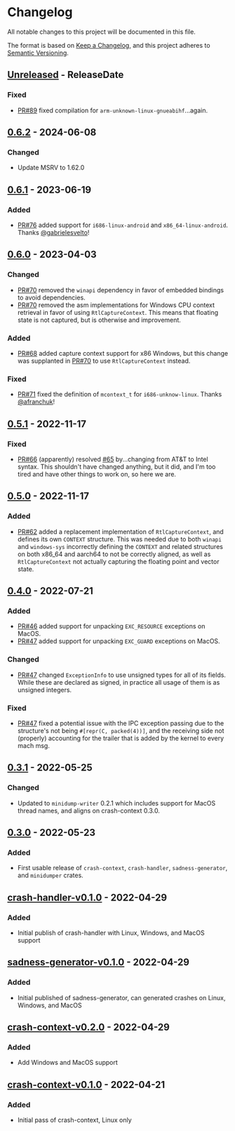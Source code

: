 <!-- markdownlint-disable blanks-around-headings blanks-around-lists no-duplicate-heading -->

# Changelog

All notable changes to this project will be documented in this file.

The format is based on [Keep a Changelog](https://keepachangelog.com/en/1.0.0/),
and this project adheres to [Semantic Versioning](https://semver.org/spec/v2.0.0.html).

<!-- next-header -->
## [Unreleased] - ReleaseDate
### Fixed
- [PR#89](https://github.com/EmbarkStudios/crash-handling/pull/89) fixed compilation for `arm-unknown-linux-gnueabihf`...again.

## [0.6.2] - 2024-06-08
### Changed
- Update MSRV to 1.62.0

## [0.6.1] - 2023-06-19
### Added
- [PR#76](https://github.com/EmbarkStudios/crash-handling/pull/76) added support for `i686-linux-android` and `x86_64-linux-android`. Thanks [@gabrielesvelto](https://github.com/gabrielesvelto)!

## [0.6.0] - 2023-04-03
### Changed
- [PR#70](https://github.com/EmbarkStudios/crash-handling/pull/70) removed the `winapi` dependency in favor of embedded bindings to avoid dependencies.
- [PR#70](https://github.com/EmbarkStudios/crash-handling/pull/70) removed the asm implementations for Windows CPU context retrieval in favor of using `RtlCaptureContext`. This means that floating state is not captured, but is otherwise and improvement.

### Added
- [PR#68](https://github.com/EmbarkStudios/crash-handling/pull/68) added capture context support for x86 Windows, but this change was supplanted in [PR#70](https://github.com/EmbarkStudios/crash-handling/pull/70) to use `RtlCaptureContext` instead.

### Fixed
- [PR#71](https://github.com/EmbarkStudios/crash-handling/pull/71) fixed the definition of `mcontext_t` for `i686-unknow-linux`. Thanks [@afranchuk](https://github.com/afranchuk)!

## [0.5.1] - 2022-11-17
### Fixed
- [PR#66](https://github.com/EmbarkStudios/crash-handling/pull/66) (apparently) resolved [#65](https://github.com/EmbarkStudios/crash-handling/issues/65) by...changing from AT&T to Intel syntax. This shouldn't have changed anything, but it did, and I'm too tired and have other things to work on, so here we are.

## [0.5.0] - 2022-11-17
### Added
- [PR#62](https://github.com/EmbarkStudios/crash-handling/pull/62) added a replacement implementation of `RtlCaptureContext`, and defines its own `CONTEXT` structure. This was needed due to both `winapi` and `windows-sys` incorrectly defining the `CONTEXT` and related structures on both x86_64 and aarch64 to not be correctly aligned, as well as `RtlCaptureContext` not actually capturing the floating point and vector state.

## [0.4.0] - 2022-07-21
### Added
- [PR#46](https://github.com/EmbarkStudios/crash-handling/pull/46) added support for unpacking `EXC_RESOURCE` exceptions on MacOS.
- [PR#47](https://github.com/EmbarkStudios/crash-handling/pull/47) added support for unpacking `EXC_GUARD` exceptions on MacOS.

### Changed
- [PR#47](https://github.com/EmbarkStudios/crash-handling/pull/47) changed `ExceptionInfo` to use unsigned types for all of its fields. While these are declared as signed, in practice all usage of them is as unsigned integers.

### Fixed
- [PR#47](https://github.com/EmbarkStudios/crash-handling/pull/47) fixed a potential issue with the IPC exception passing due to the structure's not being `#[repr(C, packed(4))]`, and the receiving side not (properly) accounting for the trailer that is added by the kernel to every mach msg.

## [0.3.1] - 2022-05-25
### Changed
- Updated to `minidump-writer` 0.2.1 which includes support for MacOS thread names, and aligns on crash-context 0.3.0.

## [0.3.0] - 2022-05-23
### Added
- First usable release of `crash-context`, `crash-handler`, `sadness-generator`, and `minidumper` crates.

## [crash-handler-v0.1.0] - 2022-04-29
### Added
- Initial publish of crash-handler with Linux, Windows, and MacOS support

## [sadness-generator-v0.1.0] - 2022-04-29
### Added
- Initial published of sadness-generator, can generated crashes on Linux, Windows, and MacOS

## [crash-context-v0.2.0] - 2022-04-29
### Added
- Add Windows and MacOS support

## [crash-context-v0.1.0] - 2022-04-21
### Added
- Initial pass of crash-context, Linux only

<!-- next-url -->
[Unreleased]: https://github.com/EmbarkStudios/crash-handling/compare/crash-context-0.6.2...HEAD
[0.6.2]: https://github.com/EmbarkStudios/crash-handling/compare/crash-context-0.6.1...crash-context-0.6.2
[0.6.1]: https://github.com/EmbarkStudios/crash-handling/compare/crash-context-0.6.0...crash-context-0.6.1
[0.6.0]: https://github.com/EmbarkStudios/crash-handling/compare/crash-context-0.5.1...crash-context-0.6.0
[0.5.1]: https://github.com/EmbarkStudios/crash-handling/compare/crash-context-0.5.0...crash-context-0.5.1
[0.5.0]: https://github.com/EmbarkStudios/crash-handling/compare/crash-context-0.4.0...crash-context-0.5.0
[0.4.0]: https://github.com/EmbarkStudios/crash-handling/compare/0.3.1...crash-context-0.4.0
[0.3.1]: https://github.com/EmbarkStudios/crash-handling/compare/0.3.0...0.3.1
[0.3.0]: https://github.com/EmbarkStudios/crash-handling/compare/crash-handler-v0.1.0...0.3.0
[crash-handler-v0.1.0]: https://github.com/EmbarkStudios/crash-handling/releases/tag/crash-handler-v0.1.0
[sadness-generator-v0.1.0]: https://github.com/EmbarkStudios/crash-handling/releases/tag/sadness-generator-v0.1.0
[crash-context-v0.2.0]: https://github.com/EmbarkStudios/crash-handling/releases/tag/crash-context-v0.2.0
[crash-context-v0.1.0]: https://github.com/EmbarkStudios/crash-handling/releases/tag/crash-context-v0.1.0
